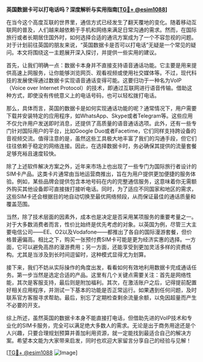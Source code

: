 **英国数据卡可以打电话吗？深度解析与实用指南[[TG💪+ @esim1088](https://t.me/s/esim1088)]**

在当今这个高度互联的世界里，通信方式已经发生了翻天覆地的变化。随着移动互联网的普及，人们越来越依赖于手机和网络来满足日常沟通的需求。然而，在国际旅行或者长期居住国外时，如何选择合适的通讯方案成为了一个不容忽视的问题。对于计划前往英国的朋友来说，“英国数据卡是否可以打电话”无疑是一个常见的疑问。本文将围绕这一主题展开深入探讨，并提供一些实用的建议。

首先，让我们明确一点：数据卡本身并不直接支持语音通话功能。它主要是用来提供高速上网服务，让你能够浏览网页、观看视频或使用社交媒体等。不过，现代科技的发展使得通过数据卡实现语音通话变得可能。这要归功于一种名为VoIP（Voice over Internet Protocol）的技术，即通过互联网进行语音传输。借助这种方式，即使没有传统意义上的电话号码，也可以轻松拨打电话。

那么，具体而言，英国的数据卡是如何实现通话功能的呢？通常情况下，用户需要下载并安装特定的应用程序，如WhatsApp、Skype或者Telegram等。这些应用不仅允许用户发送即时消息，还提供了高质量的语音通话选项。此外，还有一些专门针对国际用户的平台，比如Google Duo或者Facetime，它们同样支持跨设备的音视频交流。值得注意的是，虽然这些工具极大地丰富了我们的沟通手段，但它们往往依赖于稳定的网络连接。因此，在选择数据卡时，务必确保其提供的流量套餐足够充裕且速度较快。

除了上述软件解决方案之外，近年来市场上也出现了一些专门为国际旅行者设计的SIM卡产品。这类卡片通常由当地运营商推出，旨在为用户提供更加便捷的服务体验。例如，某些品牌会提供包含本地号码在内的完整通信服务，这意味着你无需额外购买其他设备即可直接拨打接听电话。同时，为了适应不同国家和地区的需求，这些SIM卡还会根据目的地自动切换至最优网络频段，从而保证最佳的通话质量和覆盖范围。

当然，除了技术层面的因素外，成本也是决定是否采用某项服务的重要考量之一。对于大多数消费者而言，性价比始终是优先考虑的对象。以英国为例，尽管三大主要电信公司——EE、O2以及Vodafone——都推出了各自的国际漫游套餐，但价格普遍偏高。相比之下，购买一张预付费SIM卡可能是更为经济实惠的选择。一方面，它可以避免高昂的漫游费用；另一方面，还能享受到更加灵活多样的资费结构。尤其是当涉及到长时间逗留时，这种模式显得尤为划算。

接下来，我们不妨从实际操作的角度出发，看看如何有效地利用数据卡完成通话任务。第一步当然是选定合适的产品。这里有几个关键点需要关注：首先是网络性能，其次是客服支持，最后则是附加福利。其次，在激活账户之后，记得提前配置好相关应用程序，并测试一下基本的功能是否正常运行。如果遇到任何问题，及时联系官方客服寻求帮助。最后，别忘了定期检查剩余流量余额，以免因超量而产生不必要的开支。

综上所述，虽然英国的数据卡本身不能直接打电话，但借助先进的VoIP技术和专业化的SIM卡服务，完全可以满足绝大多数人的需求。无论是出于商务用途还是个人兴趣，只要合理规划预算并善加利用资源，就一定能找到最适合自己的解决方案。希望本文能为大家带来启发，同时也欢迎大家留言分享自己的经验与见解！

[[TG💪+ @esim1088](https://t.me/s/esim1088) ![Image](https://i.postimg.cc/4NQfJmqS/Snipaste-2025-05-13-00-14-12.png)]